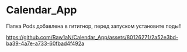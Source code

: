 # Calendar_App
Папка Pods добавлена в гитигнор, перед запуском установите поды!!

https://github.com/Raw1aN/Calendar_App/assets/80126271/2a52e3bd-ba39-4a7e-a733-60fbad4f492a

